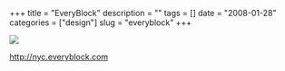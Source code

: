 +++
title = "EveryBlock"
description = ""
tags = []
date = "2008-01-28"
categories = ["design"]
slug = "everyblock"
+++


 

  <div id="screens-thumbs" class="clearfix">
    <div class="txt-center" id="design-submission"><a href="http://nyc.everyblock.com/"><img id='bluga-thumbnail-1045' class='bluga-thumbnail large' src='/media/bluga/
wt47f281d714cc6_0.jpg'/></a></div>  
  </div>   
<p><a href="http://nyc.everyblock.com/">http://nyc.everyblock.com</a></p>




